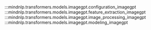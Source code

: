 :::mindnlp.transformers.models.imagegpt.configuration_imagegpt
:::mindnlp.transformers.models.imagegpt.feature_extraction_imagegpt
:::mindnlp.transformers.models.imagegpt.image_processing_imagegpt
:::mindnlp.transformers.models.imagegpt.modeling_imagegpt